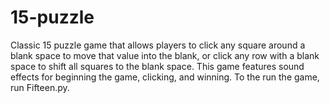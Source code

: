 # 15-puzzle

Classic 15 puzzle game that allows players to click any square around a blank space to move that value into the blank, or click any row with a blank space to shift all squares to the blank space. This game features sound effects for beginning the game, clicking, and winning. To the run the game, run Fifteen.py.
